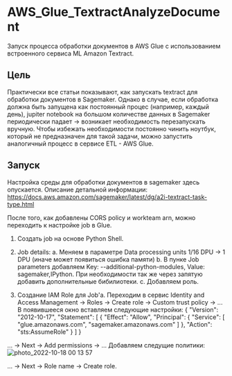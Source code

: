 # AWS_Glue_TextractAnalyzeDocument
Запуск процесса обработки документов в AWS Glue с использованием встроенного сервиса ML Amazon Textract.

## Цель
Практически все статьи показывают, как запускать textract для обработки документов в Sagemaker. Однако в случае, если обработка должна быть запущена как постоянный процес (например, каждый день), jupiter notebook на большом количестве данных в Sagemaker периодически падает -> возникает необходимость перезапускать вручную.
Чтобы избежать необходимости постоянно чинить ноутбук, который не предназначен для такой задачи, можно запустить аналогичный процесс в сервисе ETL - AWS Glue.

## Запуск
Настройка среды для обработки документов в sagemaker здесь опускается. Описание детальной информации: https://docs.aws.amazon.com/sagemaker/latest/dg/a2i-textract-task-type.html

После того, как добавлены CORS policy и workteam arn, можно переходить к настройке job в Glue.
1. Создать job на основе Python Shell.

2. Job details: 
a. Меняем в параметре Data processing units 1/16 DPU -> 1 DPU (иначе может появиться ошибка памяти)
b. В пунке Job parameters добавляем Key: --additional-python-modules, Value: sagemaker,IPython.
При необходимости так же через запятую добавить дополнительные бибилиотеки.
c. Добавляем роль.

3. Создание IAM Role для Job'а.
Переходим в сервис Identity and Access Management -> Roles -> Create role -> Custom trust policy -> ...
В появившееся окно вставляем следующие настройки:
{
    "Version": "2012-10-17",
    "Statement": [
        {
            "Effect": "Allow",
            "Principal": {
                "Service": [
                    "glue.amazonaws.com",
                    "sagemaker.amazonaws.com"
                ]
            },
            "Action": "sts:AssumeRole"
        }
    ]
}

... -> Next -> Add permissions -> ...
Добавляем следущие политики:
![photo_2022-10-18 00 13 57](https://user-images.githubusercontent.com/82960951/196284863-b24be9e9-0666-4b9e-8ba3-2fbf3b5d17dd.jpeg)

... -> Next -> Role name -> Create role.
